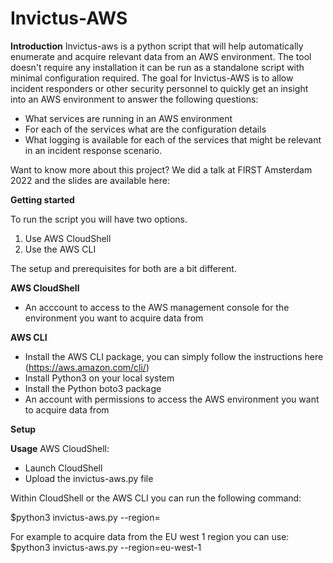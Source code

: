 # Invictus-AWS

**Introduction**
Invictus-aws is a python script that will help automatically enumerate and acquire relevant data from an AWS environment.
The tool doesn't require any installation it can be run as a standalone script with minimal configuration required.
The goal for Invictus-AWS is to allow incident responders or other security personnel to quickly get an insight into an AWS environment to answer the following questions:
- What services are running in an AWS environment
- For each of the services what are the configuration details
- What logging is available for each of the services that might be relevant in an incident response scenario. 

Want to know more about this project?
We did a talk at FIRST Amsterdam 2022 and the slides are available here:


**Getting started**

To run the script you will have two options. 
1. Use AWS CloudShell
2. Use the AWS CLI

The setup and prerequisites for both are a bit different. 

**AWS CloudShell**
- An acccount to access to the AWS management console for the environment you want to acquire data from

**AWS CLI**
- Install the AWS CLI package, you can simply follow the instructions here (https://aws.amazon.com/cli/) 
- Install Python3 on your local system
- Install the Python boto3 package
- An account with permissions to access the AWS environment you want to acquire data from

**Setup**


**Usage**
AWS CloudShell:
- Launch CloudShell
- Upload the invictus-aws.py file

Within CloudShell or the AWS CLI you can run the following command:

$python3 invictus-aws.py --region=<INSERT REGION>

For example to acquire data from the EU west 1 region you can use:
$python3 invictus-aws.py --region=eu-west-1
